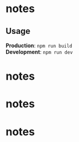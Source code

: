 # notes

## Usage

**Production**: `npm run build`  
**Development**: `npm run dev`
# notes
# notes
# notes
